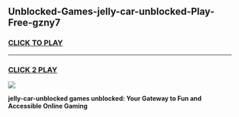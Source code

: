 
## Unblocked-Games-jelly-car-unblocked-Play-Free-gzny7
<h3>
<a href="https://premium76.site?title=jelly-car-unblocked&ref=18A1">CLICK TO PLAY</a></h3>
<hr>

<h3>
<a href="https://premium76.site?title=jelly-car-unblocked&ref=18A1">CLICK 2 PLAY</a>
  
</h3>

<a href="https://premium76.site?title=jelly-car-unblocked&ref=18A1"><img src="https://clearcache.store/games.png"></a>


**jelly-car-unblocked games unblocked: Your Gateway to Fun and Accessible Online Gaming**
